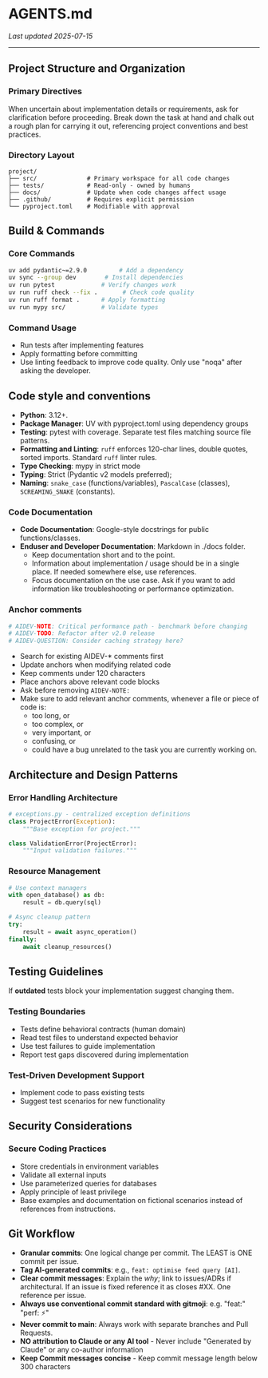 # AGENTS.md

*Last updated 2025-07-15*

---

## Project Structure and Organization

### Primary Directives

When uncertain about implementation details or requirements, ask for clarification before proceeding.
Break down the task at hand and chalk out a rough plan for carrying it out, referencing project conventions and best practices.

### Directory Layout

```graph
project/
├── src/              # Primary workspace for all code changes
├── tests/            # Read-only - owned by humans
├── docs/             # Update when code changes affect usage
├── .github/          # Requires explicit permission
└── pyproject.toml    # Modifiable with approval
```

## Build & Commands

### Core Commands

```bash
uv add pydantic~=2.9.0         # Add a dependency
uv sync --group dev        # Install dependencies
uv run pytest             # Verify changes work
uv run ruff check --fix .       # Check code quality
uv run ruff format .      # Apply formatting
uv run mypy src/          # Validate types
```

### Command Usage

- Run tests after implementing features
- Apply formatting before committing
- Use linting feedback to improve code quality. Only use "noqa" after asking the developer.

## Code style and conventions

- **Python**: 3.12+.
- **Package Manager**: UV with pyproject.toml using dependency groups
- **Testing**: pytest with coverage. Separate test files matching source file patterns.
- **Formatting and Linting**: `ruff` enforces 120-char lines, double quotes, sorted imports. Standard `ruff` linter rules.
- **Type Checking**: mypy in strict mode
- **Typing**: Strict (Pydantic v2 models preferred);
- **Naming**: `snake_case` (functions/variables), `PascalCase` (classes), `SCREAMING_SNAKE` (constants).

### Code Documentation

- **Code Documentation**: Google-style docstrings for public functions/classes.
- **Enduser and Developer Documentation**: Markdown in ./docs folder.
  - Keep documentation short and to the point.
  - Information about implementation / usage should be in a single place. If needed somewhere else, use references.
  - Focus documentation on the use case. Ask if you want to add information like troubleshooting or performance optimization.

### Anchor comments

```python
# AIDEV-NOTE: Critical performance path - benchmark before changing
# AIDEV-TODO: Refactor after v2.0 release
# AIDEV-QUESTION: Consider caching strategy here?
```

- Search for existing AIDEV-* comments first
- Update anchors when modifying related code
- Keep comments under 120 characters
- Place anchors above relevant code blocks
- Ask before removing `AIDEV-NOTE:`
- Make sure to add relevant anchor comments, whenever a file or piece of code is:
  - too long, or
  - too complex, or
  - very important, or
  - confusing, or
  - could have a bug unrelated to the task you are currently working on.

## Architecture and Design Patterns

### Error Handling Architecture

```python
# exceptions.py - centralized exception definitions
class ProjectError(Exception):
    """Base exception for project."""

class ValidationError(ProjectError):
    """Input validation failures."""
```

### Resource Management

```python
# Use context managers
with open_database() as db:
    result = db.query(sql)

# Async cleanup pattern
try:
    result = await async_operation()
finally:
    await cleanup_resources()
```

## Testing Guidelines

If **outdated** tests block your implementation suggest changing them.

### Testing Boundaries

- Tests define behavioral contracts (human domain)
- Read test files to understand expected behavior
- Use test failures to guide implementation
- Report test gaps discovered during implementation

### Test-Driven Development Support

- Implement code to pass existing tests
- Suggest test scenarios for new functionality

## Security Considerations

### Secure Coding Practices

- Store credentials in environment variables
- Validate all external inputs
- Use parameterized queries for databases
- Apply principle of least privilege
- Base examples and documentation on fictional scenarios instead of references from instructions.

## Git Workflow

- **Granular commits**: One logical change per commit. The LEAST is ONE commit per issue.
- **Tag AI-generated commits**: e.g., `feat: optimise feed query [AI]`.
- **Clear commit messages**: Explain the *why*; link to issues/ADRs if architectural. If an issue is fixed reference it as closes #XX. One reference per issue.
- **Always use conventional commit standard with gitmoji**: e.g. "feat:" "perf: :zap:"
- **Never commit to main**: Always work with separate branches and Pull Requests.
- **NO attribution to Claude or any AI tool** - Never include "Generated by Claude" or any co-author information
- **Keep Commit messages concise** - Keep commit message length below 300 characters
